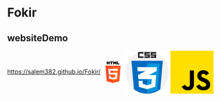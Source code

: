 # Fokir

## websiteDemo

https://salem382.github.io/Fokir/
<a href="#" target="blank"><img align="center" src="./images/html-5.png" height="50" width="50"/></a>
<a href="#" target="blank"><img align="center" src="./images/css.png" height="100" /></a>
<a href="#" target="blank"><img align="center" src="./images/js.png" height="100" /></a>
